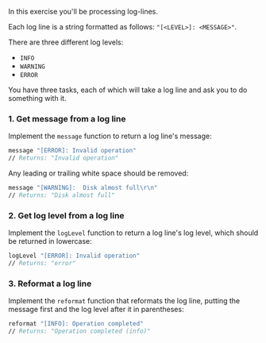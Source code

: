 In this exercise you'll be processing log-lines.

Each log line is a string formatted as follows: `"[<LEVEL>]: <MESSAGE>"`.

There are three different log levels:

- `INFO`
- `WARNING`
- `ERROR`

You have three tasks, each of which will take a log line and ask you to do something with it.

### 1. Get message from a log line

Implement the `message` function to return a log line's message:

```fsharp
message "[ERROR]: Invalid operation"
// Returns: "Invalid operation"
```

Any leading or trailing white space should be removed:

```fsharp
message "[WARNING]:  Disk almost full\r\n"
// Returns: "Disk almost full"
```

### 2. Get log level from a log line

Implement the `logLevel` function to return a log line's log level, which should be returned in lowercase:

```fsharp
logLevel "[ERROR]: Invalid operation"
// Returns: "error"
```

### 3. Reformat a log line

Implement the `reformat` function that reformats the log line, putting the message first and the log level after it in parentheses:

```fsharp
reformat "[INFO]: Operation completed"
// Returns: "Operation completed (info)"
```
